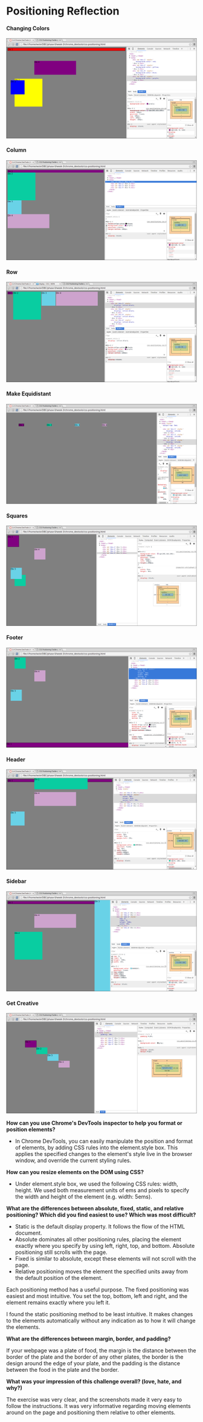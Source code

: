 # Positioning Reflection

#### Changing Colors

![3.4 - 1: Changing Colors](imgs/3.4-1.png)

#### Column

![3.4 - 2: Column](imgs/3.4-2.png)

#### Row

![3.4 - 3: Row](imgs/3.4-3.png)

#### Make Equidistant

![3.4 - 4: Make Equidistant](imgs/3.4-4.png)

#### Squares

![3.4 - 5: Squares](imgs/3.4-5.png)

#### Footer

![3.4 - 6: Footer](imgs/3.4-6.png)

#### Header

![3.4 - 7: Header](imgs/3.4-7.png)

#### Sidebar

![3.4 - 8: Sidebar](imgs/3.4-8.png)

#### Get Creative

![3.4 - 9: Get Creative](imgs/3.4-9.png)

**How can you use Chrome's DevTools inspector to help you format or position elements?**
  * In Chrome DevTools, you can easily manipulate the position and format of elements, by adding CSS rules into the element.style box. This applies the specified changes to the element's style live in the browser window, and override the current styling rules.

**How can you resize elements on the DOM using CSS?**
  * Under element.style box, we used the following CSS rules: width, height. We used both measurement units of ems and pixels to specify the width and height of the element (e.g. width: 5ems).

**What are the differences between absolute, fixed, static, and relative positioning? Which did you find easiest to use? Which was most difficult?**
  * Static is the default display property. It follows the flow of the HTML document.
  * Absolute dominates all other positioning rules, placing the element exactly where you specify by using left, right, top, and bottom. Absolute positioning still scrolls with the page.
  * Fixed is similar to absolute, except these elements will not scroll with the page.
  * Relative positioning moves the element the specified units away from the default position of the element.

  Each positioning method has a useful purpose. The fixed positioning was easiest and most intuitive. You set the top, bottom, left and right, and the element remains exactly where you left it.

  I found the static positioning method to be least intuitive. It makes changes to the elements automatically without any indication as to how it will change the elements.

**What are the differences between margin, border, and padding?**

  If your webpage was a plate of food, the margin is the distance between the border of the plate and the border of any other plates, the border is the design around the edge of your plate, and the padding is the distance between the food in the plate and the border.

**What was your impression of this challenge overall? (love, hate, and why?)**

  The exercise was very clear, and the screenshots made it very easy to follow the instructions. It was very informative regarding moving elements around on the page and positioning them relative to other elements.
